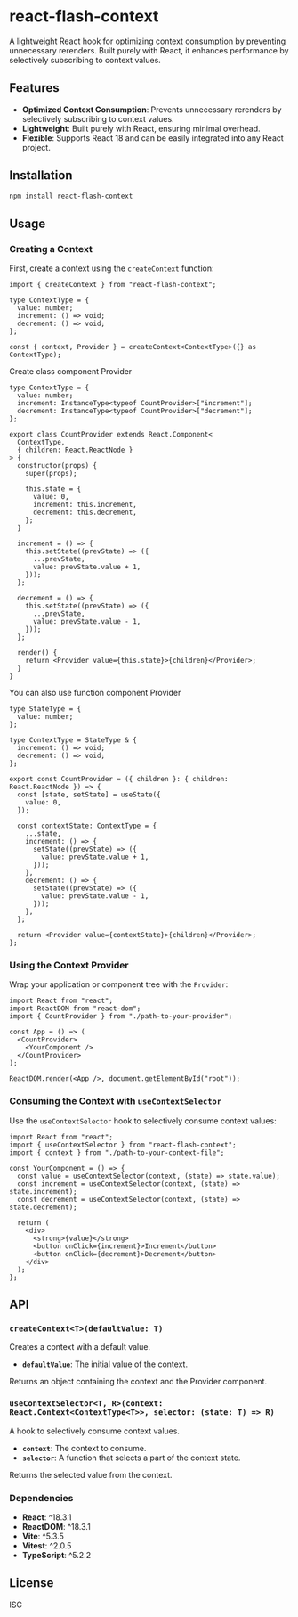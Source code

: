# react-flash-context

A lightweight React hook for optimizing context consumption by preventing unnecessary rerenders. Built purely with React, it enhances performance by selectively subscribing to context values.

## Features

- **Optimized Context Consumption**: Prevents unnecessary rerenders by selectively subscribing to context values.
- **Lightweight**: Built purely with React, ensuring minimal overhead.
- **Flexible**: Supports React 18 and can be easily integrated into any React project.

## Installation

```sh
npm install react-flash-context
```

## Usage

### Creating a Context

First, create a context using the `createContext` function:

```tsx
import { createContext } from "react-flash-context";

type ContextType = {
  value: number;
  increment: () => void;
  decrement: () => void;
};

const { context, Provider } = createContext<ContextType>({} as ContextType);
```

Create class component Provider

```tsx
type ContextType = {
  value: number;
  increment: InstanceType<typeof CountProvider>["increment"];
  decrement: InstanceType<typeof CountProvider>["decrement"];
};

export class CountProvider extends React.Component<
  ContextType,
  { children: React.ReactNode }
> {
  constructor(props) {
    super(props);

    this.state = {
      value: 0,
      increment: this.increment,
      decrement: this.decrement,
    };
  }

  increment = () => {
    this.setState((prevState) => ({
      ...prevState,
      value: prevState.value + 1,
    }));
  };

  decrement = () => {
    this.setState((prevState) => ({
      ...prevState,
      value: prevState.value - 1,
    }));
  };

  render() {
    return <Provider value={this.state}>{children}</Provider>;
  }
}
```

You can also use function component Provider

```tsx
type StateType = {
  value: number;
};

type ContextType = StateType & {
  increment: () => void;
  decrement: () => void;
};

export const CountProvider = ({ children }: { children: React.ReactNode }) => {
  const [state, setState] = useState({
    value: 0,
  });

  const contextState: ContextType = {
    ...state,
    increment: () => {
      setState((prevState) => ({
        value: prevState.value + 1,
      }));
    },
    decrement: () => {
      setState((prevState) => ({
        value: prevState.value - 1,
      }));
    },
  };

  return <Provider value={contextState}>{children}</Provider>;
};
```

### Using the Context Provider

Wrap your application or component tree with the `Provider`:

```tsx
import React from "react";
import ReactDOM from "react-dom";
import { CountProvider } from "./path-to-your-provider";

const App = () => (
  <CountProvider>
    <YourComponent />
  </CountProvider>
);

ReactDOM.render(<App />, document.getElementById("root"));
```

### Consuming the Context with `useContextSelector`

Use the `useContextSelector` hook to selectively consume context values:

```tsx
import React from "react";
import { useContextSelector } from "react-flash-context";
import { context } from "./path-to-your-context-file";

const YourComponent = () => {
  const value = useContextSelector(context, (state) => state.value);
  const increment = useContextSelector(context, (state) => state.increment);
  const decrement = useContextSelector(context, (state) => state.decrement);

  return (
    <div>
      <strong>{value}</strong>
      <button onClick={increment}>Increment</button>
      <button onClick={decrement}>Decrement</button>
    </div>
  );
};
```

## API

### `createContext<T>(defaultValue: T)`

Creates a context with a default value.

- **`defaultValue`**: The initial value of the context.

Returns an object containing the context and the Provider component.

### `useContextSelector<T, R>(context: React.Context<ContextType<T>>, selector: (state: T) => R)`

A hook to selectively consume context values.

- **`context`**: The context to consume.
- **`selector`**: A function that selects a part of the context state.

Returns the selected value from the context.

### Dependencies

- **React**: ^18.3.1
- **ReactDOM**: ^18.3.1
- **Vite**: ^5.3.5
- **Vitest**: ^2.0.5
- **TypeScript**: ^5.2.2

## License

ISC
